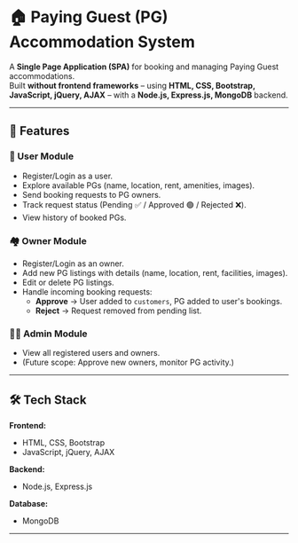 # 🏠 Paying Guest (PG) Accommodation System

A **Single Page Application (SPA)** for booking and managing Paying Guest accommodations.  
Built **without frontend frameworks** – using **HTML, CSS, Bootstrap, JavaScript, jQuery, AJAX** – with a **Node.js, Express.js, MongoDB** backend.  

---

## 🚀 Features

### 👤 User Module
- Register/Login as a user.
- Explore available PGs (name, location, rent, amenities, images).
- Send booking requests to PG owners.
- Track request status (Pending ✅ / Approved 🟢 / Rejected ❌).
- View history of booked PGs.

### 🏘️ Owner Module
- Register/Login as an owner.
- Add new PG listings with details (name, location, rent, facilities, images).
- Edit or delete PG listings.
- Handle incoming booking requests:
  - **Approve** → User added to `customers`, PG added to user's bookings.
  - **Reject** → Request removed from pending list.

### 👨‍💼 Admin Module
- View all registered users and owners.
- (Future scope: Approve new owners, monitor PG activity.)

---

## 🛠️ Tech Stack

**Frontend:**  
- HTML, CSS, Bootstrap  
- JavaScript, jQuery, AJAX  

**Backend:**  
- Node.js, Express.js  

**Database:**  
- MongoDB  

---
